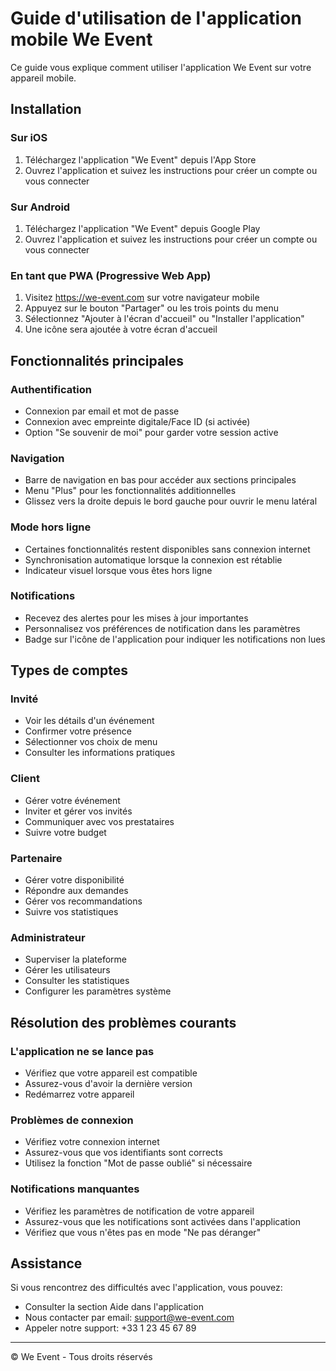 
# Guide d'utilisation de l'application mobile We Event

Ce guide vous explique comment utiliser l'application We Event sur votre appareil mobile.

## Installation

### Sur iOS
1. Téléchargez l'application "We Event" depuis l'App Store
2. Ouvrez l'application et suivez les instructions pour créer un compte ou vous connecter

### Sur Android 
1. Téléchargez l'application "We Event" depuis Google Play
2. Ouvrez l'application et suivez les instructions pour créer un compte ou vous connecter

### En tant que PWA (Progressive Web App)
1. Visitez https://we-event.com sur votre navigateur mobile
2. Appuyez sur le bouton "Partager" ou les trois points du menu
3. Sélectionnez "Ajouter à l'écran d'accueil" ou "Installer l'application"
4. Une icône sera ajoutée à votre écran d'accueil

## Fonctionnalités principales

### Authentification
- Connexion par email et mot de passe
- Connexion avec empreinte digitale/Face ID (si activée)
- Option "Se souvenir de moi" pour garder votre session active

### Navigation
- Barre de navigation en bas pour accéder aux sections principales
- Menu "Plus" pour les fonctionnalités additionnelles
- Glissez vers la droite depuis le bord gauche pour ouvrir le menu latéral

### Mode hors ligne
- Certaines fonctionnalités restent disponibles sans connexion internet
- Synchronisation automatique lorsque la connexion est rétablie
- Indicateur visuel lorsque vous êtes hors ligne

### Notifications
- Recevez des alertes pour les mises à jour importantes
- Personnalisez vos préférences de notification dans les paramètres
- Badge sur l'icône de l'application pour indiquer les notifications non lues

## Types de comptes

### Invité
- Voir les détails d'un événement
- Confirmer votre présence
- Sélectionner vos choix de menu
- Consulter les informations pratiques

### Client
- Gérer votre événement
- Inviter et gérer vos invités
- Communiquer avec vos prestataires
- Suivre votre budget

### Partenaire
- Gérer votre disponibilité
- Répondre aux demandes
- Gérer vos recommandations
- Suivre vos statistiques

### Administrateur
- Superviser la plateforme
- Gérer les utilisateurs
- Consulter les statistiques
- Configurer les paramètres système

## Résolution des problèmes courants

### L'application ne se lance pas
- Vérifiez que votre appareil est compatible
- Assurez-vous d'avoir la dernière version
- Redémarrez votre appareil

### Problèmes de connexion
- Vérifiez votre connexion internet
- Assurez-vous que vos identifiants sont corrects
- Utilisez la fonction "Mot de passe oublié" si nécessaire

### Notifications manquantes
- Vérifiez les paramètres de notification de votre appareil
- Assurez-vous que les notifications sont activées dans l'application
- Vérifiez que vous n'êtes pas en mode "Ne pas déranger"

## Assistance

Si vous rencontrez des difficultés avec l'application, vous pouvez:
- Consulter la section Aide dans l'application
- Nous contacter par email: support@we-event.com
- Appeler notre support: +33 1 23 45 67 89

---

© We Event - Tous droits réservés
